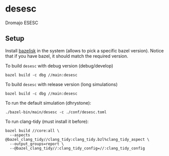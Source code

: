 # desesc
Dromajo ESESC

## Setup

Install [bazelisk](https://github.com/bazelbuild/bazelisk) in the system (allows to pick a specific bazel version). Notice
that if you have bazel, it should match the required version.

To build `desesc` with debug version (debug/develop)
```
bazel build -c dbg //main:desesc
```

To build `desesc` with release version (long simulations)
```
bazel build -c dbg //main:desesc
```

To run the default simulation (dhrystone):
```
./bazel-bin/main/desesc -c ./conf/desesc.toml
```

To run clang-tidy (must install it before):
```
bazel build //core:all \
  --aspects @bazel_clang_tidy//clang_tidy:clang_tidy.bzl%clang_tidy_aspect \
  --output_groups=report \
  --@bazel_clang_tidy//:clang_tidy_config=//:clang_tidy_config
```
